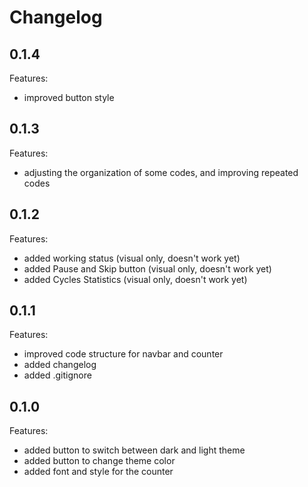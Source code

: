 # Changelog

## 0.1.4

Features:

- improved button style


## 0.1.3

Features:

- adjusting the organization of some codes, and improving repeated codes


## 0.1.2

Features:

- added working status (visual only, doesn't work yet)
- added Pause and Skip button (visual only, doesn't work yet)
- added Cycles Statistics (visual only, doesn't work yet)


## 0.1.1

Features:

- improved code structure for navbar and counter
- added changelog
- added .gitignore


## 0.1.0

Features:

- added button to switch between dark and light theme
- added button to change theme color
- added font and style for the counter
